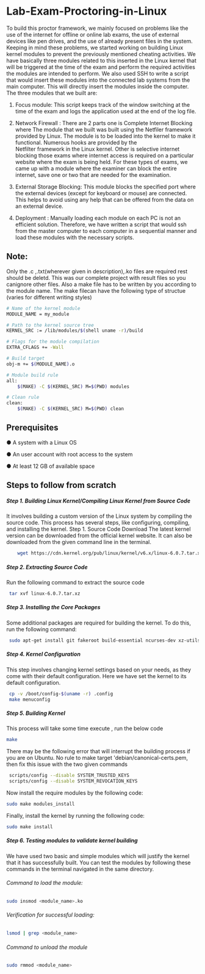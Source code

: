 # Lab-Exam-Proctoring-in-Linux
To build this proctor framework, we mainly focused on problems like the use of the internet for
offline or online lab exams, the use of external devices like pen drives, and the use of already
present files in the system. Keeping in mind these problems, we started working on building
Linux kernel modules to prevent the previously mentioned cheating activities. We have basically
three modules related to this inserted in the Linux kernel that will be triggered at the time of the
exam and perform the required activities the modules are intended to perform. We also used SSH
to write a script that would insert these modules into the connected lab systems from the main
computer. This will directly insert the modules inside the computer. The three modules that we
built are:

 1. Focus module: This script keeps track of the window switching at the time of the exam and logs the application
                  used at the end of the log file.
     
  2. Network Firewall : There are 2 parts one is Complete Internet Blocking where The module that we built was built using the Netfiler framework provided by 
          Linux. The module is to be loaded into the kernel to make it functional. Numerous hooks are provided by the                                             
          Netfilter framework in the Linux kernel. Other is selective internet blocking those exams where internet access is required on a particular website 
          where the exam is being held. For these types of exams, we came up with a module where the examiner can block the entire internet, save one or two that 
          are needed for the examination.
     
  3. External Storage Blocking: This module blocks the specified port where the external
                          devices (except for keyboard or mouse) are connected. This helps to avoid using any
                          help that can be offered from the data on an external device.
     
  4. Deployment : Manually loading each module on each PC is not an efficient solution.
          Therefore, we have written a script that would ssh from the master computer to each
          computer in a sequential manner and load these modules with the necessary scripts.


## Note:
Only the .c ,.txt(wherever given in description),.ko files are required rest should be deletd. This was our complete project with result files so you canignore other files. Also a make file has to be written by you according to the module name. The make filecan have the following type of structue (varies for different writing styles)  

```bash
# Name of the kernel module
MODULE_NAME = my_module

# Path to the kernel source tree
KERNEL_SRC := /lib/modules/$(shell uname -r)/build

# Flags for the module compilation
EXTRA_CFLAGS += -Wall

# Build target
obj-m += $(MODULE_NAME).o

# Module build rule
all:
    $(MAKE) -C $(KERNEL_SRC) M=$(PWD) modules

# Clean rule
clean:
    $(MAKE) -C $(KERNEL_SRC) M=$(PWD) clean
```


## Prerequisites
● A system with a Linux OS

● An user account with root access to the system

● At least 12 GB of available space



## Steps to follow from scratch
##### Step 1. Building Linux Kernel/Compiling Linux Kernel from Source Code
 It involves building a custom version of the Linux system by compiling the source code. This
process has several steps, like configuring, compiling, and installing the kernel.
Step 1. Source Code Download
The latest kernel version can be downloaded from the official kernel website. It can also be
downloaded from the given command line in the terminal.

 ```bash
     wget https://cdn.kernel.org/pub/linux/kernel/v6.x/linux-6.0.7.tar.xz
```

##### Step 2. Extracting Source Code
Run the following command to extract the source code
  ```bash
   tar xvf linux-6.0.7.tar.xz
```

##### Step 3. Installing the Core Packages
Some additional packages are required for building the kernel. To do this, run the
following command:
```bash
 sudo apt-get install git fakeroot build-essential ncurses-dev xz-utils libssl-dev bc flex libelf-dev bison
```

##### Step 4. Kernel Configuration
This step involves changing kernel settings based on your needs, as they come with their default
configuration. Here we have set the kernel to its default configuration.
```bash
 cp -v /boot/config-$(uname -r) .config
 make menuconfig
```

##### Step 5. Building Kernel
This process will take some time execute , run the below code
```bash
make
```
There may be the following error that will interrupt the building process if you are on Ubuntu.
No rule to make target 'debian/canonical-certs.pem, then fix this issue with the two given commands
```bash
 scripts/config --disable SYSTEM_TRUSTED_KEYS
 scripts/config --disable SYSTEM_REVOCATION_KEYS
```
Now install the require modules by the following code:
```bash
sudo make modules_install
```
Finally, install the kernel by running the following code:
```bash
sudo make install
```

##### Step 6. Testing modules to validate kernel building
We have used two basic and simple modules which will justify the kernel that it has successfully
built.
You can test the modules by following these commands in the terminal navigated in the same
directory.

###### Command to load the module:
```bash
sudo insmod <module_name>.ko
```

###### Verification for successful loading:
```bash
lsmod | grep <module_name>
```


###### Command to unload the module
```bash
sudo rmmod <module_name>
```
